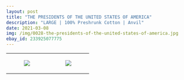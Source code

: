 ```yaml
---
layout: post
title: "THE PRESIDENTS OF THE UNITED STATES OF AMERICA"
description: "LARGE | 100% Preshrunk Cotton | Anvil"
date: 2021-03-08
img: /img/0028-the-presidents-of-the-united-states-of-america.jpg
ebay_id: 233925077775
---
```




<table style="width:100%;"><tr><td style="vertical-align:top;">
      <figure class="tmblr-full" data-orig-height="2048" data-orig-width="1365" data-orig-src="https://concertshirts.netlify.app/shirts/0028/0028-01.jpg"><img src="https://64.media.tumblr.com/43eb2b30c22a49685286a3dc5d22c5d6/3f7202dccdb4a357-c3/s540x810/ca20c2711fbbaa3a28ccf2e99317362ae05683cc.jpg" data-orig-height="2048" data-orig-width="1365" data-orig-src="https://concertshirts.netlify.app/shirts/0028/0028-01.jpg"/></figure></td>
    <td style="vertical-align:top;">
      <figure class="tmblr-full" data-orig-height="2048" data-orig-width="1365" data-orig-src="https://concertshirts.netlify.app/shirts/0028/0028-02.jpg"><img src="https://64.media.tumblr.com/740e06a753c861622749fd62b58edebd/3f7202dccdb4a357-b8/s540x810/21eb1f65affee8f895a7a772ae711ec116ad05b5.jpg" data-orig-height="2048" data-orig-width="1365" data-orig-src="https://concertshirts.netlify.app/shirts/0028/0028-02.jpg"/></figure></td>
  </tr></table>
